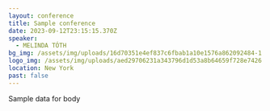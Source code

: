 ```yaml
---
layout: conference
title: Sample conference
date: 2023-09-12T23:15:15.370Z
speaker:
  - MELINDA TÓTH
bg_img: /assets/img/uploads/16d70351e4ef837c6fbab1a10e1576a862092484-1.jpeg
logo_img: /assets/img/uploads/aed29706231a343796d1d53a8b64659f728e7426.png
location: New York
past: false
---
```

Sample data for body